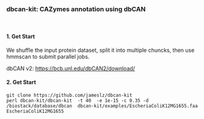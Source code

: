 ### dbcan-kit: CAZymes annotation using dbCAN
<br>


#### 1. Get Start

We shuffle the input protein dataset, split it into multiple chuncks, then use hmmscan to submit parallel jobs.

dbCAN v2: https://bcb.unl.edu/dbCAN2/download/


#### 2. Get Start

```
git clone https://github.com/jameslz/dbcan-kit
perl dbcan-kit/dbcan-kit  -t 40  -e 1e-15 -c 0.35 -d  /biostack/database/dbcan  dbcan-kit/examples/EscheriaColiK12MG1655.faa  EscheriaColiK12MG1655
```